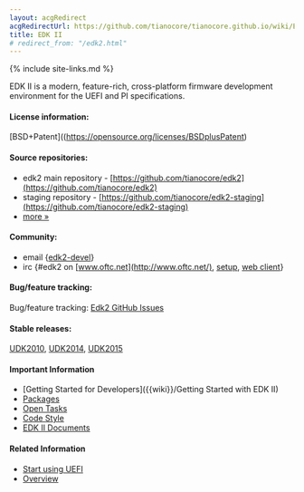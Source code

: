 ```yaml
---
layout: acgRedirect
acgRedirectUrl: https://github.com/tianocore/tianocore.github.io/wiki/EDK-II/
title: EDK II
# redirect_from: "/edk2.html"
---
```

{% include site-links.md %}

EDK II is a modern, feature-rich, cross-platform firmware development
environment for the UEFI and PI specifications.

#### License information:  
[BSD+Patent]((https://opensource.org/licenses/BSDplusPatent)

#### Source repositories:  
* edk2 main repository - [https://github.com/tianocore/edk2](https://github.com/tianocore/edk2)
* staging repository - [https://github.com/tianocore/edk2-staging](https://github.com/tianocore/edk2-staging)
* [more » ](source.html)  

#### Community:    
* email {[edk2-devel]({{wiki}}/Edk2-devel)}
* irc {\#edk2 on [www.oftc.net](http://www.oftc.net/), [setup](http://www.oftc.net/NickServ/CertFP/), [web client](http://webchat.oftc.net/?channels=edk2)}

#### Bug/feature tracking:  
Bug/feature tracking: [Edk2 GitHub Issues](https://github.com/tianocore/edk2/issues/)

#### Stable releases: 
[UDK2010]({{wiki}}/UDK2010), [UDK2014]({{wiki}}/UDK2014), [UDK2015]({{wiki}}/UDK2015)

#### Important Information

* [Getting Started for Developers]({{wiki}}/Getting Started with EDK II)
* [Packages]({{wiki}}/EDKII-Packages)
* [Open Tasks]({{wiki}}/Tasks)
* [Code Style]({{wiki}}/Code-Style)
* [EDK II Documents]({{baseurl}}/docs/EDK_II_Documents.html)

#### Related Information

* [Start using UEFI]({{wiki}}/Start-using-UEFI)
* [Overview]({{wiki}}/EDK-II-Overview)
